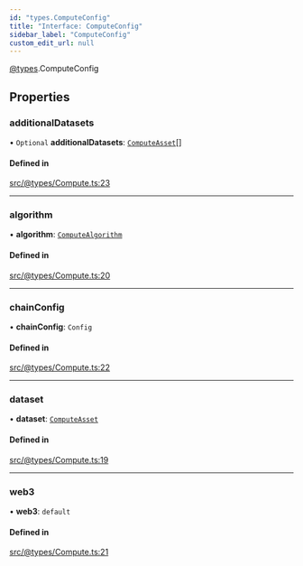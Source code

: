 ```yaml
---
id: "types.ComputeConfig"
title: "Interface: ComputeConfig"
sidebar_label: "ComputeConfig"
custom_edit_url: null
---
```


[@types](../modules/types.md).ComputeConfig

## Properties

### additionalDatasets

• `Optional` **additionalDatasets**: [`ComputeAsset`](types.ComputeAsset.md)[]

#### Defined in

[src/@types/Compute.ts:23](https://github.com/deltaDAO/nautilus/blob/9e325d7/src/@types/Compute.ts#L23)

___

### algorithm

• **algorithm**: [`ComputeAlgorithm`](types.ComputeAlgorithm.md)

#### Defined in

[src/@types/Compute.ts:20](https://github.com/deltaDAO/nautilus/blob/9e325d7/src/@types/Compute.ts#L20)

___

### chainConfig

• **chainConfig**: `Config`

#### Defined in

[src/@types/Compute.ts:22](https://github.com/deltaDAO/nautilus/blob/9e325d7/src/@types/Compute.ts#L22)

___

### dataset

• **dataset**: [`ComputeAsset`](types.ComputeAsset.md)

#### Defined in

[src/@types/Compute.ts:19](https://github.com/deltaDAO/nautilus/blob/9e325d7/src/@types/Compute.ts#L19)

___

### web3

• **web3**: `default`

#### Defined in

[src/@types/Compute.ts:21](https://github.com/deltaDAO/nautilus/blob/9e325d7/src/@types/Compute.ts#L21)
